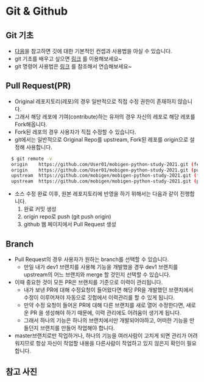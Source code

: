 # Git & Github

## Git 기초
- [다음](https://github.com/KennethanCeyer/tutorial-git)을 참고하면 깃에 대한 기본적인 컨셉과 사용법을 아실 수 있습니다.
- git 기초를 배우고 싶으면 [링크](https://opentutorials.org/course/3837) 를 이용해보세요~
- git 명령어 사용법은 [링크](https://learngitbranching.js.org/?locale=ko) 를 참조해서 연습해보세요~

## Pull Request(PR)
- Original 레포지토리(레포)의 경우 일반적으로 직접 수정 권한이 존재하지 않습니다.
- 그래서 해당 레포에 기여(contribute)하는 유저의 경우 자신의 레포로 해당 레포를 Fork해옵니다.
- Fork된 레포의 경우 사용자가 직접 수정할 수 있습니다.
- git에서는 일반적으로 Original Repo를 upstream, Fork된 레포를 origin으로 설정해 사용합니다.
```bash
  $ git remote -v
  origin    https://github.com/User01/mobigen-python-study-2021.git (fetch)
  origin    https://github.com/User01/mobigen-python-study-2021.git (push)
  upstream  https://github.com/mobigen/mobigen-python-study-2021.git (fetch)
  upstream  https://github.com/mobigen/mobigen-python-study-2021.git (push)
```
- 소스 수정 완료 이후, 원본 레포지토리에 반영을 하기 위해서는 다음과 같이 진행합니다.
  1. 완료 커밋 생성
  2. origin repo로 push (git push origin)
  3. github 웹 페이지에서 Pull Request 생성

## Branch
- Pull Request의 경우 사용자가 원하는 branch를 선택할 수 있습니다.
  - 만일 내가 dev1 브랜치를 사용해 기능을 개발했을 경우 dev1 브랜치를 upstream의 어느 브랜치와 merge 할 것인지 선택할 수 있습니다.
- 이때 중요한 것이 모든 PR은 브랜치를 기준으로 이력이 관리됩니다.
  - 내가 보낸 PR에 대해 수정요청이 들어왔다면 해당 PR을 개발했던 브랜치에서 수정이 이루어져야 자동으로 깃헙에서 이력관리를 할 수 있게 됩니다.
  - 만약 수정 요청이 들어온 PR에 대해 다른 브랜치를 새로 열어 수정한다면, 새로운 PR 을 생성해야 하기 때문에, 이력 관리에도 어려움이 생기게 됩니다.
  - 그래서 하나의 기능은 하나의 브랜치에서만 개발되어야하고, 어떠한 기능을 만들던지 브랜치를 만들어 작업해야 합니다.
- master브랜치로만 작업하거나, 하나의 기능을 여러사람이 고치게 되면 관리가 어려워지므로 항상 자신이 작업할 내용을 다른사람이 작업하고 있지 않은지 확인이 필요합니다.

## 참고 사진

